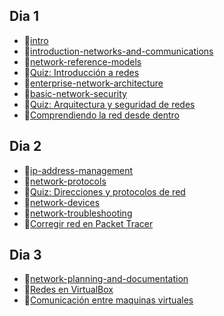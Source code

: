 ## Dia 1

- 📗[intro](./intro.es.md)
- 📗[introduction-networks-and-communications](./introduction-networks-and-communications.es.md)
- 📗[network-reference-models](./network-reference-models.es.md)
- 📝[Quiz: Introducción a redes](./quizzes/introduction-networking.es.json)
- 📗[enterprise-network-architecture](./enterprise-network-architecture.es.md)
- 📗[basic-network-security](./basic-network-security.es.md)
- 📝[Quiz: Arquitectura y seguridad de redes](./quizzes/architecture-network-security.es.json)
- 🧪[Comprendiendo la red desde dentro](https://github.com/4GeeksAcademy/understanding-networks-internals)


## Dia 2

- 📗[ip-address-management](./ip-address-management.es.md)
- 📗[network-protocols](./network-protocols.es.md)
- 📝[Quiz: Direcciones y protocolos de red](./quizzes/ip-adresses-protocols.es.json)
- 📗[network-devices](./network-devices.es.md)
- 📗[network-troubleshooting](./network-troubleshooting.es.md)
- 🧪[Corregir red en Packet Tracer](https://github.com/4GeeksAcademy/network-troubleshooting)

## Dia 3

- 📗[network-planning-and-documentation](./network-planning-and-documentation.es.md)
- 📗[Redes en VirtualBox](./networking-virtualbox.es.md)
- 🧪[Comunicación entre maquinas virtuales](https://github.com/4GeeksAcademy/networks-on-virtualbox)
